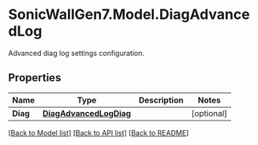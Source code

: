 # SonicWallGen7.Model.DiagAdvancedLog
Advanced diag log settings configuration.

## Properties

Name | Type | Description | Notes
------------ | ------------- | ------------- | -------------
**Diag** | [**DiagAdvancedLogDiag**](DiagAdvancedLogDiag.md) |  | [optional] 

[[Back to Model list]](../README.md#documentation-for-models) [[Back to API list]](../README.md#documentation-for-api-endpoints) [[Back to README]](../README.md)


